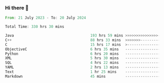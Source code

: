 ### Hi there 👋

<!--
**luoxuanzao/luoxuanzao** is a ✨ _special_ ✨ repository because its `README.md` (this file) appears on your GitHub profile.

Here are some ideas to get you started:

- 🔭 I’m currently working on ...
- 🌱 I’m currently learning ...
- 👯 I’m looking to collaborate on ...
- 🤔 I’m looking for help with ...
- 💬 Ask me about ...
- 📫 How to reach me: ...
- 😄 Pronouns: ...
- ⚡ Fun fact: ...
-->

<!--START_SECTION:waka-->

```rust
From: 21 July 2023 - To: 20 July 2024

Total Time: 330 hrs 30 mins

Java                                   193 hrs 59 mins >>>>>>>>>>>>>>>----------   58.67 %
C++                                    88 hrs 33 mins  >>>>>>>------------------   26.78 %
C                                      15 hrs 17 mins  >------------------------   04.63 %
ObjectiveC                             6 hrs 35 mins   -------------------------   01.99 %
Python                                 6 hrs 20 mins   -------------------------   01.92 %
XML                                    5 hrs 30 mins   -------------------------   01.67 %
SQL                                    4 hrs 22 mins   -------------------------   01.32 %
YAML                                   2 hrs 13 mins   -------------------------   00.67 %
Text                                   1 hr 25 mins    -------------------------   00.43 %
Markdown                               45 mins         -------------------------   00.23 %
```

<!--END_SECTION:waka-->